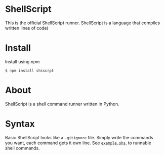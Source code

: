 # ShellScript
This is the official ShellScript runner. ShellScript is a language that compiles written lines of code)

# Install
Install using npm

    $ npm install shsscrpt
    
# About
ShellScript is a shell command runner written in Python.

# Syntax
Basic ShellScript looks like a `.gitignore` file. Simply write the commands you want, each command gets it own line. See [`example.shs`.](https://github.com/shellscript-lang/shellscript/blob/master/example.shs) to runnable shell commands.